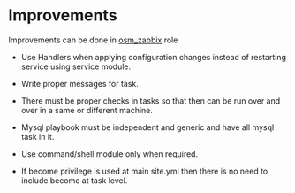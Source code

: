# Improvements 

Improvements can be done in [osm_zabbix](https://github.com/opstree-ansible/osm_zabbix) role

* Use Handlers when applying configuration changes instead of restarting service using service module.

* Write proper messages for task.

* There must be proper checks in tasks so that then can be run over and over in a same or different machine.

* Mysql playbook must be independent and generic and have all mysql task in it.

* Use command/shell module only when required.

* If become privilege is used at main site.yml then there is no need to include become at task level.  


